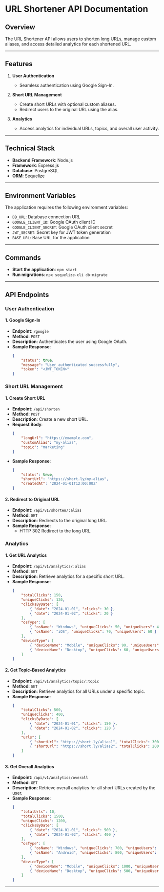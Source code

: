 # URL Shortener API Documentation

## Overview

The URL Shortener API allows users to shorten long URLs, manage custom aliases, and access detailed analytics for each shortened URL.

---

## Features

1. **User Authentication**

    - Seamless authentication using Google Sign-In.

2. **Short URL Management**

    - Create short URLs with optional custom aliases.
    - Redirect users to the original URL using the alias.

3. **Analytics**
    - Access analytics for individual URLs, topics, and overall user activity.

---

## Technical Stack

-   **Backend Framework**: Node.js
-   **Framework**: Express.js
-   **Database**: PostgreSQL
-   **ORM**: Sequelize

---

## Environment Variables

The application requires the following environment variables:

-   `DB_URL`: Database connection URL
-   `GOOGLE_CLIENT_ID`: Google OAuth client ID
-   `GOOGLE_CLIENT_SECRET`: Google OAuth client secret
-   `JWT_SECRET`: Secret key for JWT token generation
-   `BASE_URL`: Base URL for the application

---

## Commands

-   **Start the application**: `npm start`
-   **Run migrations**: `npx sequelize-cli db:migrate`

---

## API Endpoints

### User Authentication

#### 1. Google Sign-In

-   **Endpoint**: `/google`
-   **Method**: `POST`
-   **Description**: Authenticates the user using Google OAuth.
-   **Sample Response**:
    ```json
    {
    	"status": true,
    	"message": "User authenticated successfully",
    	"token": "<JWT_TOKEN>"
    }
    ```

### Short URL Management

#### 1. Create Short URL

-   **Endpoint**: `/api/shorten`
-   **Method**: `POST`
-   **Description**: Create a new short URL.
-   **Request Body**:
    ```json
    {
    	"longUrl": "https://example.com",
    	"customAlias": "my-alias",
    	"topic": "marketing"
    }
    ```
-   **Sample Response**:
    ```json
    {
    	"status": true,
    	"shortUrl": "https://short.ly/my-alias",
    	"createdAt": "2024-01-01T12:00:00Z"
    }
    ```

#### 2. Redirect to Original URL

-   **Endpoint**: `/api/v1/shorten/:alias`
-   **Method**: `GET`
-   **Description**: Redirects to the original long URL.
-   **Sample Response**:
    -   HTTP 302 Redirect to the long URL.

### Analytics

#### 1. Get URL Analytics

-   **Endpoint**: `/api/v1/analytics/:alias`
-   **Method**: `GET`
-   **Description**: Retrieve analytics for a specific short URL.
-   **Sample Response**:
    ```json
    {
    	"totalClicks": 150,
    	"uniqueClicks": 120,
    	"clicksByDate": [
    		{ "date": "2024-01-01", "clicks": 30 },
    		{ "date": "2024-01-02", "clicks": 20 }
    	],
    	"osType": [
    		{ "osName": "Windows", "uniqueClicks": 50, "uniqueUsers": 45 },
    		{ "osName": "iOS", "uniqueClicks": 70, "uniqueUsers": 60 }
    	],
    	"deviceType": [
    		{ "deviceName": "Mobile", "uniqueClicks": 90, "uniqueUsers": 80 },
    		{ "deviceName": "Desktop", "uniqueClicks": 60, "uniqueUsers": 50 }
    	]
    }
    ```

#### 2. Get Topic-Based Analytics

-   **Endpoint**: `/api/v1/analytics/topic/:topic`
-   **Method**: `GET`
-   **Description**: Retrieve analytics for all URLs under a specific topic.
-   **Sample Response**:
    ```json
    {
    	"totalClicks": 500,
    	"uniqueClicks": 400,
    	"clicksByDate": [
    		{ "date": "2024-01-01", "clicks": 150 },
    		{ "date": "2024-01-02", "clicks": 120 }
    	],
    	"urls": [
    		{ "shortUrl": "https://short.ly/alias1", "totalClicks": 300, "uniqueClicks": 250 },
    		{ "shortUrl": "https://short.ly/alias2", "totalClicks": 200, "uniqueClicks": 150 }
    	]
    }
    ```

#### 3. Get Overall Analytics

-   **Endpoint**: `/api/v1/analytics/overall`
-   **Method**: `GET`
-   **Description**: Retrieve overall analytics for all short URLs created by the user.
-   **Sample Response**:
    ```json
    {
    	"totalUrls": 10,
    	"totalClicks": 1500,
    	"uniqueClicks": 1200,
    	"clicksByDate": [
    		{ "date": "2024-01-01", "clicks": 500 },
    		{ "date": "2024-01-02", "clicks": 400 }
    	],
    	"osType": [
    		{ "osName": "Windows", "uniqueClicks": 700, "uniqueUsers": 650 },
    		{ "osName": "Android", "uniqueClicks": 800, "uniqueUsers": 750 }
    	],
    	"deviceType": [
    		{ "deviceName": "Mobile", "uniqueClicks": 1000, "uniqueUsers": 900 },
    		{ "deviceName": "Desktop", "uniqueClicks": 500, "uniqueUsers": 450 }
    	]
    }
    ```

---
